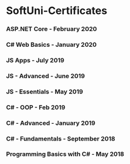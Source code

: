 # SoftUni-Certificates

### ASP.NET Core - February 2020

### C# Web Basics - January 2020

### JS Apps - July 2019

### JS - Advanced - June 2019

### JS - Essentials - May 2019

### C# - OOP - Feb 2019

### C# - Advanced - January 2019

### C# - Fundamentals - September 2018

### Programming Basics with C# - May 2018
